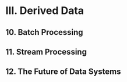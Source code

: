 # Ⅲ. Derived Data

## 10. Batch Processing

## 11. Stream Processing

## 12. The Future of Data Systems
